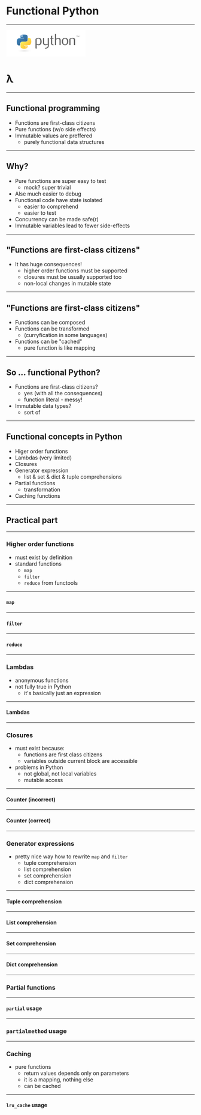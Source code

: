 # Functional Python

---

![Python](images/python.png)

# λ

---


## Functional programming

- Functions are first-class citizens
- Pure functions (w/o side effects)
- Immutable values are preffered
    - purely functional data structures

---

## Why?

- Pure functions are super easy to test
    - mock? super trivial
- Alse much easier to debug
- Functional code have state isolated
    - easier to comprehend
    - easier to test
- Concurrency can be made safe(r)
- Immutable variables lead to fewer side-effects 

---

## "Functions are first-class citizens"

- It has huge consequences!
    - higher order functions must be supported
    - closures must be usually supported too
    - non-local changes in mutable state

---

## "Functions are first-class citizens"

- Functions can be composed
- Functions can be transformed
    - (curryfication in some languages)
- Functions can be "cached"
    - pure function is like mapping

---

## So ... functional Python?

- Functions are first-class citizens?
    - yes (with all the consequences)
    - function literal - messy!
- Immutable data types?
   - sort of

---

## Functional concepts in Python

- Higer order functions
- Lambdas (very limited)
- Closures
- Generator expression
    - list & set & dict & tuple comprehensions
- Partial functions
    - transformation
- Caching functions

--- 

## Practical part

---

### Higher order functions

- must exist by definition
- standard functions
    - `map`
    - `filter`
    - `reduce` from functools

---

#### `map`

---

#### `filter`

---

#### `reduce`

---

### Lambdas

- anonymous functions
- not fully true in Python
    - it's basically just an expression

---

#### Lambdas

---

### Closures

- must exist because:
    - functions are first class citizens
    - variables outside current block are accessible
- problems in Python
    - not global, not local variables
    - mutable access

---

#### Counter (incorrect)

---

#### Counter (correct)

---

### Generator expressions

- pretty nice way how to rewrite `map` and `filter`
    - tuple comprehension
    - list comprehension
    - set comprehension
    - dict comprehension

---

#### Tuple comprehension

---

#### List comprehension

---

#### Set comprehension

---

#### Dict comprehension

---

### Partial functions

---

#### `partial` usage

---

### `partialmethod` usage

---

### Caching

- pure functions
     - return values depends only on parameters
     - it is a mapping, nothing else
     - can be cached

---

#### `lru_cache` usage
